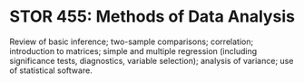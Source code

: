 # STOR 455: Methods of Data Analysis

Review of basic inference; two-sample comparisons; correlation; introduction to matrices; simple and multiple regression (including significance tests, diagnostics, variable selection); analysis of variance; use of statistical software.